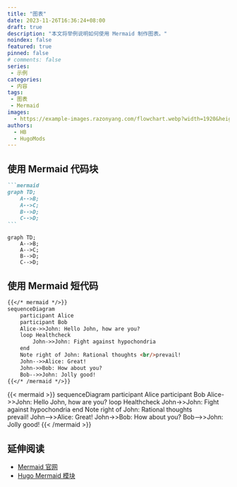 ```yaml
---
title: "图表"
date: 2023-11-26T16:36:24+08:00
draft: true
description: "本文将举例说明如何使用 Mermaid 制作图表。"
noindex: false
featured: true
pinned: false
# comments: false
series:
 - 示例
categories:
 - 内容
tags:
 - 图表
 - Mermaid
images:
  - https://example-images.razonyang.com/flowchart.webp?width=1920&height=1280
authors:
  - HB
  - HugoMods
---
```


## 使用 Mermaid 代码块

````markdown
```mermaid
graph TD;
    A-->B;
    A-->C;
    B-->D;
    C-->D;
```
````

```mermaid
graph TD;
    A-->B;
    A-->C;
    B-->D;
    C-->D;
```

## 使用 Mermaid 短代码

```markdown
{{</* mermaid */>}}
sequenceDiagram
    participant Alice
    participant Bob
    Alice->>John: Hello John, how are you?
    loop Healthcheck
        John->>John: Fight against hypochondria
    end
    Note right of John: Rational thoughts <br/>prevail!
    John-->>Alice: Great!
    John->>Bob: How about you?
    Bob-->>John: Jolly good!
{{</* /mermaid */>}}
```

{{< mermaid >}}
sequenceDiagram
    participant Alice
    participant Bob
    Alice->>John: Hello John, how are you?
    loop Healthcheck
        John->>John: Fight against hypochondria
    end
    Note right of John: Rational thoughts <br/>prevail!
    John-->>Alice: Great!
    John->>Bob: How about you?
    Bob-->>John: Jolly good!
{{< /mermaid >}}

## 延伸阅读

- [Mermaid 官网](https://mermaid.js.org/)
- [Hugo Mermaid 模块](https://hugomods.com/docs/content/mermaid/)

